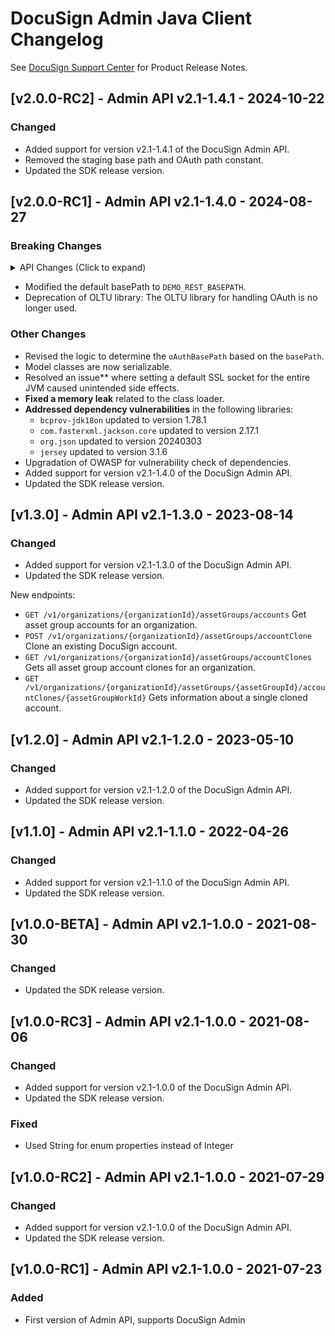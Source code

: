 # DocuSign Admin Java Client Changelog
See [DocuSign Support Center](https://support.docusign.com/en/releasenotes/) for Product Release Notes.

## [v2.0.0-RC2] - Admin API v2.1-1.4.1 - 2024-10-22
### Changed
- Added support for version v2.1-1.4.1 of the DocuSign Admin API.
- Removed the staging base path and OAuth path constant.
- Updated the SDK release version.

## [v2.0.0-RC1] - Admin API v2.1-1.4.0 - 2024-08-27
### Breaking Changes
<details>
<summary>API Changes (Click to expand)</summary>

<br/>
<div style="margin-left: 20px;">

Added new query parameter "include_ds_groups" to the API "/v2/organizations/{organizationId}/users":

<h3>Added New APIs for Account Creation</h3>
<li>GET: get subscription details for organization</li>
<li>POST: initiate Create account request</li>
<li>GET: get ongoing process details by org ID</li>
<li>GET: get individual process details by org ID, asset group ID, asset group work ID</li>


</div>
</details>

- Modified the default basePath to `DEMO_REST_BASEPATH`.
- Deprecation of OLTU library: The OLTU library for handling OAuth is no longer used.
 
### Other Changes
- Revised the logic to determine the `oAuthBasePath` based on the `basePath`.
- Model classes are now serializable.
- Resolved an issue** where setting a default SSL socket for the entire JVM caused unintended side effects.
- **Fixed a memory leak** related to the class loader.
- **Addressed dependency vulnerabilities** in the following libraries:
  - `bcprov-jdk18on` updated to version 1.78.1
  - `com.fasterxml.jackson.core` updated to version 2.17.1
  - `org.json` updated to version 20240303
  - `jersey` updated to version 3.1.6
- Upgradation of OWASP for vulnerability check of dependencies.
- Added support for version v2.1-1.4.0 of the DocuSign Admin API.
- Updated the SDK release version.
## [v1.3.0] - Admin API v2.1-1.3.0 - 2023-08-14
### Changed
- Added support for version v2.1-1.3.0 of the DocuSign Admin API.
- Updated the SDK release version.

New endpoints:
* `GET /v1/organizations/{organizationId}/assetGroups/accounts` Get asset group accounts for an organization.
* `POST /v1/organizations/{organizationId}/assetGroups/accountClone` Clone an existing DocuSign account.
* `GET /v1/organizations/{organizationId}/assetGroups/accountClones` Gets all asset group account clones for an organization.
* `GET /v1/organizations/{organizationId}/assetGroups/{assetGroupId}/accountClones/{assetGroupWorkId}` Gets information about a single cloned account.
## [v1.2.0] - Admin API v2.1-1.2.0 - 2023-05-10
### Changed
- Added support for version v2.1-1.2.0 of the DocuSign Admin API.
- Updated the SDK release version.

## [v1.1.0] - Admin API v2.1-1.1.0 - 2022-04-26
### Changed
- Added support for version v2.1-1.1.0 of the DocuSign Admin API.
- Updated the SDK release version.

## [v1.0.0-BETA] - Admin API v2.1-1.0.0 - 2021-08-30
### Changed
- Updated the SDK release version.

## [v1.0.0-RC3] - Admin API v2.1-1.0.0 - 2021-08-06
### Changed
- Added support for version v2.1-1.0.0 of the DocuSign Admin API.
- Updated the SDK release version.
### Fixed
- Used String for enum properties instead of Integer

## [v1.0.0-RC2] - Admin API v2.1-1.0.0 - 2021-07-29
### Changed
- Added support for version v2.1-1.0.0 of the DocuSign Admin API.
- Updated the SDK release version.

## [v1.0.0-RC1] - Admin API v2.1-1.0.0 - 2021-07-23
### Added
- First version of Admin API, supports DocuSign Admin
